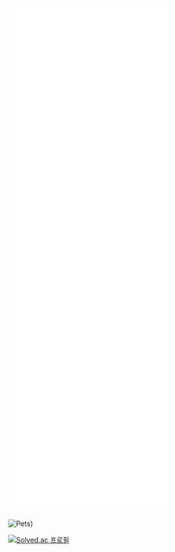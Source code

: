 ![Metrics](https://github.com/kimjunsung04/kimjunsung04/blob/main/github-metrics.svg)

![Pets](https://render.gitanimals.org/farms/kimjunsung04))

[![Solved.ac
프로필](https://github-readme-solvedac-hyp3rflow.vercel.app/api/?handle=kimjunsung04)](https://solved.ac/kimjunsung04)
